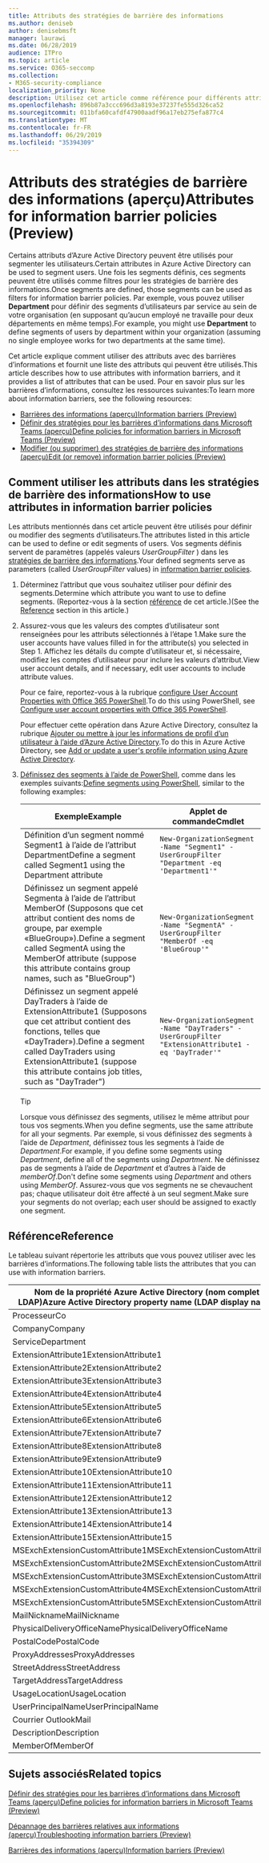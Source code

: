 ```yaml
---
title: Attributs des stratégies de barrière des informations
ms.author: deniseb
author: denisebmsft
manager: laurawi
ms.date: 06/28/2019
audience: ITPro
ms.topic: article
ms.service: O365-seccomp
ms.collection:
- M365-security-compliance
localization_priority: None
description: Utilisez cet article comme référence pour différents attributs que vous pouvez utiliser dans les stratégies de barrière des informations.
ms.openlocfilehash: 896b87a3ccc696d3a8193e37237fe555d326ca52
ms.sourcegitcommit: 011bfa60cafdf47900aadf96a17eb275efa877c4
ms.translationtype: MT
ms.contentlocale: fr-FR
ms.lasthandoff: 06/29/2019
ms.locfileid: "35394309"
---
```

# <a name="attributes-for-information-barrier-policies-preview"></a><span data-ttu-id="10934-103">Attributs des stratégies de barrière des informations (aperçu)</span><span class="sxs-lookup"><span data-stu-id="10934-103">Attributes for information barrier policies (Preview)</span></span>

<span data-ttu-id="10934-104">Certains attributs d’Azure Active Directory peuvent être utilisés pour segmenter les utilisateurs.</span><span class="sxs-lookup"><span data-stu-id="10934-104">Certain attributes in Azure Active Directory can be used to segment users.</span></span> <span data-ttu-id="10934-105">Une fois les segments définis, ces segments peuvent être utilisés comme filtres pour les stratégies de barrière des informations.</span><span class="sxs-lookup"><span data-stu-id="10934-105">Once segments are defined, those segments can be used as filters for information barrier policies.</span></span> <span data-ttu-id="10934-106">Par exemple, vous pouvez utiliser **Department** pour définir des segments d’utilisateurs par service au sein de votre organisation (en supposant qu’aucun employé ne travaille pour deux départements en même temps).</span><span class="sxs-lookup"><span data-stu-id="10934-106">For example, you might use **Department** to define segments of users by department within your organization (assuming no single employee works for two departments at the same time).</span></span> 

<span data-ttu-id="10934-107">Cet article explique comment utiliser des attributs avec des barrières d’informations et fournit une liste des attributs qui peuvent être utilisés.</span><span class="sxs-lookup"><span data-stu-id="10934-107">This article describes how to use attributes with information barriers, and it provides a list of attributes that can be used.</span></span> <span data-ttu-id="10934-108">Pour en savoir plus sur les barrières d’informations, consultez les ressources suivantes:</span><span class="sxs-lookup"><span data-stu-id="10934-108">To learn more about information barriers, see the following resources:</span></span>
- [<span data-ttu-id="10934-109">Barrières des informations (aperçu)</span><span class="sxs-lookup"><span data-stu-id="10934-109">Information barriers (Preview)</span></span>](information-barriers.md)
- [<span data-ttu-id="10934-110">Définir des stratégies pour les barrières d’informations dans Microsoft Teams (aperçu)</span><span class="sxs-lookup"><span data-stu-id="10934-110">Define policies for information barriers in Microsoft Teams (Preview)</span></span>](information-barriers-policies.md)
- [<span data-ttu-id="10934-111">Modifier (ou supprimer) des stratégies de barrière des informations (aperçu)</span><span class="sxs-lookup"><span data-stu-id="10934-111">Edit (or remove) information barrier policies (Preview)</span></span>](information-barriers-edit-segments-policies.md.md)

## <a name="how-to-use-attributes-in-information-barrier-policies"></a><span data-ttu-id="10934-112">Comment utiliser les attributs dans les stratégies de barrière des informations</span><span class="sxs-lookup"><span data-stu-id="10934-112">How to use attributes in information barrier policies</span></span>

<span data-ttu-id="10934-113">Les attributs mentionnés dans cet article peuvent être utilisés pour définir ou modifier des segments d’utilisateurs.</span><span class="sxs-lookup"><span data-stu-id="10934-113">The attributes listed in this article can be used to define or edit segments of users.</span></span> <span data-ttu-id="10934-114">Vos segments définis servent de paramètres (appelés valeurs *UserGroupFilter* ) dans les [stratégies de barrière des informations](information-barriers-policies.md).</span><span class="sxs-lookup"><span data-stu-id="10934-114">Your defined segments serve as parameters (called *UserGroupFilter* values) in [information barrier policies](information-barriers-policies.md).</span></span>

1. <span data-ttu-id="10934-115">Déterminez l’attribut que vous souhaitez utiliser pour définir des segments.</span><span class="sxs-lookup"><span data-stu-id="10934-115">Determine which attribute you want to use to define segments.</span></span> <span data-ttu-id="10934-116">(Reportez-vous à la section [référence](#reference) de cet article.)</span><span class="sxs-lookup"><span data-stu-id="10934-116">(See the [Reference](#reference) section in this article.)</span></span>

2. <span data-ttu-id="10934-117">Assurez-vous que les valeurs des comptes d’utilisateur sont renseignées pour les attributs sélectionnés à l’étape 1.</span><span class="sxs-lookup"><span data-stu-id="10934-117">Make sure the user accounts have values filled in for the attribute(s) you selected in Step 1.</span></span> <span data-ttu-id="10934-118">Affichez les détails du compte d’utilisateur et, si nécessaire, modifiez les comptes d’utilisateur pour inclure les valeurs d’attribut.</span><span class="sxs-lookup"><span data-stu-id="10934-118">View user account details, and if necessary, edit user accounts to include attribute values.</span></span> 

    <span data-ttu-id="10934-119">Pour ce faire, reportez-vous à la rubrique [configure User Account Properties with Office 365 PowerShell](https://docs.microsoft.com/office365/enterprise/powershell/configure-user-account-properties-with-office-365-powershell).</span><span class="sxs-lookup"><span data-stu-id="10934-119">To do this using PowerShell, see [Configure user account properties with Office 365 PowerShell](https://docs.microsoft.com/office365/enterprise/powershell/configure-user-account-properties-with-office-365-powershell).</span></span>

    <span data-ttu-id="10934-120">Pour effectuer cette opération dans Azure Active Directory, consultez la rubrique [Ajouter ou mettre à jour les informations de profil d’un utilisateur à l’aide d’Azure Active Directory](https://docs.microsoft.com/azure/active-directory/fundamentals/active-directory-users-profile-azure-portal).</span><span class="sxs-lookup"><span data-stu-id="10934-120">To do this in Azure Active Directory, see [Add or update a user's profile information using Azure Active Directory](https://docs.microsoft.com/azure/active-directory/fundamentals/active-directory-users-profile-azure-portal).</span></span>

3. <span data-ttu-id="10934-121">[Définissez des segments à l’aide de PowerShell](information-barriers-policies.md#define-segments-using-powershell), comme dans les exemples suivants:</span><span class="sxs-lookup"><span data-stu-id="10934-121">[Define segments using PowerShell](information-barriers-policies.md#define-segments-using-powershell), similar to the following examples:</span></span>

    |<span data-ttu-id="10934-122">Exemple</span><span class="sxs-lookup"><span data-stu-id="10934-122">Example</span></span>  |<span data-ttu-id="10934-123">Applet de commande</span><span class="sxs-lookup"><span data-stu-id="10934-123">Cmdlet</span></span>  |
    |---------|---------|
    |<span data-ttu-id="10934-124">Définition d’un segment nommé Segment1 à l’aide de l’attribut Department</span><span class="sxs-lookup"><span data-stu-id="10934-124">Define a segment called Segment1 using the Department attribute</span></span>     | `New-OrganizationSegment -Name "Segment1" -UserGroupFilter "Department -eq 'Department1'"`        |
    |<span data-ttu-id="10934-125">Définissez un segment appelé Segmenta à l’aide de l’attribut MemberOf (Supposons que cet attribut contient des noms de groupe, par exemple «BlueGroup»).</span><span class="sxs-lookup"><span data-stu-id="10934-125">Define a segment called SegmentA using the MemberOf attribute (suppose this attribute contains group names, such as "BlueGroup")</span></span>     | `New-OrganizationSegment -Name "SegmentA" -UserGroupFilter "MemberOf -eq 'BlueGroup'"`        |
    |<span data-ttu-id="10934-126">Définissez un segment appelé DayTraders à l’aide de ExtensionAttribute1 (Supposons que cet attribut contient des fonctions, telles que «DayTrader»).</span><span class="sxs-lookup"><span data-stu-id="10934-126">Define a segment called DayTraders using ExtensionAttribute1 (suppose this attribute contains job titles, such as "DayTrader")</span></span>|`New-OrganizationSegment -Name "DayTraders" -UserGroupFilter "ExtensionAttribute1 -eq 'DayTrader'"` |

    > [!TIP]
    > <span data-ttu-id="10934-127">Lorsque vous définissez des segments, utilisez le même attribut pour tous vos segments.</span><span class="sxs-lookup"><span data-stu-id="10934-127">When you define segments, use the same attribute for all your segments.</span></span> <span data-ttu-id="10934-128">Par exemple, si vous définissez des segments à l’aide de *Department*, définissez tous les segments à l’aide de *Department*.</span><span class="sxs-lookup"><span data-stu-id="10934-128">For example, if you define some segments using *Department*, define all of the segments using *Department*.</span></span> <span data-ttu-id="10934-129">Ne définissez pas de segments à l’aide de *Department* et d’autres à l’aide de *memberOf*.</span><span class="sxs-lookup"><span data-stu-id="10934-129">Don't define some segments using *Department* and others using *MemberOf*.</span></span> <span data-ttu-id="10934-130">Assurez-vous que vos segments ne se chevauchent pas; chaque utilisateur doit être affecté à un seul segment.</span><span class="sxs-lookup"><span data-stu-id="10934-130">Make sure your segments do not overlap; each user should be assigned to exactly one segment.</span></span> 

## <a name="reference"></a><span data-ttu-id="10934-131">Référence</span><span class="sxs-lookup"><span data-stu-id="10934-131">Reference</span></span>

<span data-ttu-id="10934-132">Le tableau suivant répertorie les attributs que vous pouvez utiliser avec les barrières d’informations.</span><span class="sxs-lookup"><span data-stu-id="10934-132">The following table lists the attributes that you can use with information barriers.</span></span>

|<span data-ttu-id="10934-133">Nom de la propriété Azure Active Directory (nom complet LDAP)</span><span class="sxs-lookup"><span data-stu-id="10934-133">Azure Active Directory property name (LDAP display name)</span></span>  |<span data-ttu-id="10934-134">Nom de la propriété Exchange</span><span class="sxs-lookup"><span data-stu-id="10934-134">Exchange property name</span></span>  |
|---------|---------|
|<span data-ttu-id="10934-135">Processeur</span><span class="sxs-lookup"><span data-stu-id="10934-135">Co</span></span>       | <span data-ttu-id="10934-136">Processeur</span><span class="sxs-lookup"><span data-stu-id="10934-136">Co</span></span>        |
|<span data-ttu-id="10934-137">Company</span><span class="sxs-lookup"><span data-stu-id="10934-137">Company</span></span>     |<span data-ttu-id="10934-138">Company</span><span class="sxs-lookup"><span data-stu-id="10934-138">Company</span></span>         |
|<span data-ttu-id="10934-139">Service</span><span class="sxs-lookup"><span data-stu-id="10934-139">Department</span></span>     |<span data-ttu-id="10934-140">Service</span><span class="sxs-lookup"><span data-stu-id="10934-140">Department</span></span>         |
|<span data-ttu-id="10934-141">ExtensionAttribute1</span><span class="sxs-lookup"><span data-stu-id="10934-141">ExtensionAttribute1</span></span> |<span data-ttu-id="10934-142">CustomAttribute1</span><span class="sxs-lookup"><span data-stu-id="10934-142">CustomAttribute1</span></span>  |
|<span data-ttu-id="10934-143">ExtensionAttribute2</span><span class="sxs-lookup"><span data-stu-id="10934-143">ExtensionAttribute2</span></span> |<span data-ttu-id="10934-144">CustomAttribute2</span><span class="sxs-lookup"><span data-stu-id="10934-144">CustomAttribute2</span></span>  |
|<span data-ttu-id="10934-145">ExtensionAttribute3</span><span class="sxs-lookup"><span data-stu-id="10934-145">ExtensionAttribute3</span></span> |<span data-ttu-id="10934-146">CustomAttribute3</span><span class="sxs-lookup"><span data-stu-id="10934-146">CustomAttribute3</span></span>  |
|<span data-ttu-id="10934-147">ExtensionAttribute4</span><span class="sxs-lookup"><span data-stu-id="10934-147">ExtensionAttribute4</span></span> |<span data-ttu-id="10934-148">CustomAttribute4</span><span class="sxs-lookup"><span data-stu-id="10934-148">CustomAttribute4</span></span>  |
|<span data-ttu-id="10934-149">ExtensionAttribute5</span><span class="sxs-lookup"><span data-stu-id="10934-149">ExtensionAttribute5</span></span> |<span data-ttu-id="10934-150">CustomAttribute5</span><span class="sxs-lookup"><span data-stu-id="10934-150">CustomAttribute5</span></span>  |
|<span data-ttu-id="10934-151">ExtensionAttribute6</span><span class="sxs-lookup"><span data-stu-id="10934-151">ExtensionAttribute6</span></span> |<span data-ttu-id="10934-152">CustomAttribute6</span><span class="sxs-lookup"><span data-stu-id="10934-152">CustomAttribute6</span></span>  |
|<span data-ttu-id="10934-153">ExtensionAttribute7</span><span class="sxs-lookup"><span data-stu-id="10934-153">ExtensionAttribute7</span></span> |<span data-ttu-id="10934-154">CustomAttribute7</span><span class="sxs-lookup"><span data-stu-id="10934-154">CustomAttribute7</span></span>  |
|<span data-ttu-id="10934-155">ExtensionAttribute8</span><span class="sxs-lookup"><span data-stu-id="10934-155">ExtensionAttribute8</span></span> |<span data-ttu-id="10934-156">CustomAttribute8</span><span class="sxs-lookup"><span data-stu-id="10934-156">CustomAttribute8</span></span>  |
|<span data-ttu-id="10934-157">ExtensionAttribute9</span><span class="sxs-lookup"><span data-stu-id="10934-157">ExtensionAttribute9</span></span> |<span data-ttu-id="10934-158">CustomAttribute9</span><span class="sxs-lookup"><span data-stu-id="10934-158">CustomAttribute9</span></span>  |
|<span data-ttu-id="10934-159">ExtensionAttribute10</span><span class="sxs-lookup"><span data-stu-id="10934-159">ExtensionAttribute10</span></span> |<span data-ttu-id="10934-160">CustomAttribute10</span><span class="sxs-lookup"><span data-stu-id="10934-160">CustomAttribute10</span></span>  |
|<span data-ttu-id="10934-161">ExtensionAttribute11</span><span class="sxs-lookup"><span data-stu-id="10934-161">ExtensionAttribute11</span></span> |<span data-ttu-id="10934-162">CustomAttribute11</span><span class="sxs-lookup"><span data-stu-id="10934-162">CustomAttribute11</span></span>  |
|<span data-ttu-id="10934-163">ExtensionAttribute12</span><span class="sxs-lookup"><span data-stu-id="10934-163">ExtensionAttribute12</span></span> |<span data-ttu-id="10934-164">CustomAttribute12</span><span class="sxs-lookup"><span data-stu-id="10934-164">CustomAttribute12</span></span>  |
|<span data-ttu-id="10934-165">ExtensionAttribute13</span><span class="sxs-lookup"><span data-stu-id="10934-165">ExtensionAttribute13</span></span> |<span data-ttu-id="10934-166">CustomAttribute13</span><span class="sxs-lookup"><span data-stu-id="10934-166">CustomAttribute13</span></span>  |
|<span data-ttu-id="10934-167">ExtensionAttribute14</span><span class="sxs-lookup"><span data-stu-id="10934-167">ExtensionAttribute14</span></span> |<span data-ttu-id="10934-168">CustomAttribute14</span><span class="sxs-lookup"><span data-stu-id="10934-168">CustomAttribute14</span></span>  |
|<span data-ttu-id="10934-169">ExtensionAttribute15</span><span class="sxs-lookup"><span data-stu-id="10934-169">ExtensionAttribute15</span></span> |<span data-ttu-id="10934-170">CustomAttribute15</span><span class="sxs-lookup"><span data-stu-id="10934-170">CustomAttribute15</span></span>  |
|<span data-ttu-id="10934-171">MSExchExtensionCustomAttribute1</span><span class="sxs-lookup"><span data-stu-id="10934-171">MSExchExtensionCustomAttribute1</span></span> |<span data-ttu-id="10934-172">ExtensionCustomAttribute1</span><span class="sxs-lookup"><span data-stu-id="10934-172">ExtensionCustomAttribute1</span></span> |
|<span data-ttu-id="10934-173">MSExchExtensionCustomAttribute2</span><span class="sxs-lookup"><span data-stu-id="10934-173">MSExchExtensionCustomAttribute2</span></span> |<span data-ttu-id="10934-174">ExtensionCustomAttribute2</span><span class="sxs-lookup"><span data-stu-id="10934-174">ExtensionCustomAttribute2</span></span> |
|<span data-ttu-id="10934-175">MSExchExtensionCustomAttribute3</span><span class="sxs-lookup"><span data-stu-id="10934-175">MSExchExtensionCustomAttribute3</span></span> |<span data-ttu-id="10934-176">ExtensionCustomAttribute3</span><span class="sxs-lookup"><span data-stu-id="10934-176">ExtensionCustomAttribute3</span></span> |
|<span data-ttu-id="10934-177">MSExchExtensionCustomAttribute4</span><span class="sxs-lookup"><span data-stu-id="10934-177">MSExchExtensionCustomAttribute4</span></span> |<span data-ttu-id="10934-178">ExtensionCustomAttribute4</span><span class="sxs-lookup"><span data-stu-id="10934-178">ExtensionCustomAttribute4</span></span> |
|<span data-ttu-id="10934-179">MSExchExtensionCustomAttribute5</span><span class="sxs-lookup"><span data-stu-id="10934-179">MSExchExtensionCustomAttribute5</span></span> |<span data-ttu-id="10934-180">ExtensionCustomAttribute5</span><span class="sxs-lookup"><span data-stu-id="10934-180">ExtensionCustomAttribute5</span></span> |
|<span data-ttu-id="10934-181">MailNickname</span><span class="sxs-lookup"><span data-stu-id="10934-181">MailNickname</span></span> |<span data-ttu-id="10934-182">Alias</span><span class="sxs-lookup"><span data-stu-id="10934-182">Alias</span></span> |
|<span data-ttu-id="10934-183">PhysicalDeliveryOfficeName</span><span class="sxs-lookup"><span data-stu-id="10934-183">PhysicalDeliveryOfficeName</span></span> |<span data-ttu-id="10934-184">Office</span><span class="sxs-lookup"><span data-stu-id="10934-184">Office</span></span> |
|<span data-ttu-id="10934-185">PostalCode</span><span class="sxs-lookup"><span data-stu-id="10934-185">PostalCode</span></span> |<span data-ttu-id="10934-186">PostalCode</span><span class="sxs-lookup"><span data-stu-id="10934-186">PostalCode</span></span> |
|<span data-ttu-id="10934-187">ProxyAddresses</span><span class="sxs-lookup"><span data-stu-id="10934-187">ProxyAddresses</span></span> |<span data-ttu-id="10934-188">EmailAddresses</span><span class="sxs-lookup"><span data-stu-id="10934-188">EmailAddresses</span></span> |
|<span data-ttu-id="10934-189">StreetAddress</span><span class="sxs-lookup"><span data-stu-id="10934-189">StreetAddress</span></span> |<span data-ttu-id="10934-190">StreetAddress</span><span class="sxs-lookup"><span data-stu-id="10934-190">StreetAddress</span></span> |
|<span data-ttu-id="10934-191">TargetAddress</span><span class="sxs-lookup"><span data-stu-id="10934-191">TargetAddress</span></span> |<span data-ttu-id="10934-192">ExternalEmailAddress</span><span class="sxs-lookup"><span data-stu-id="10934-192">ExternalEmailAddress</span></span> |
|<span data-ttu-id="10934-193">UsageLocation</span><span class="sxs-lookup"><span data-stu-id="10934-193">UsageLocation</span></span> |<span data-ttu-id="10934-194">UsageLocation</span><span class="sxs-lookup"><span data-stu-id="10934-194">UsageLocation</span></span> |
|<span data-ttu-id="10934-195">UserPrincipalName</span><span class="sxs-lookup"><span data-stu-id="10934-195">UserPrincipalName</span></span>  |<span data-ttu-id="10934-196">UserPrincipalName</span><span class="sxs-lookup"><span data-stu-id="10934-196">UserPrincipalName</span></span>  |
|<span data-ttu-id="10934-197">Courrier Outlook</span><span class="sxs-lookup"><span data-stu-id="10934-197">Mail</span></span>   |<span data-ttu-id="10934-198">WindowsEmailAddress</span><span class="sxs-lookup"><span data-stu-id="10934-198">WindowsEmailAddress</span></span>    |
|<span data-ttu-id="10934-199">Description</span><span class="sxs-lookup"><span data-stu-id="10934-199">Description</span></span>    |<span data-ttu-id="10934-200">Description</span><span class="sxs-lookup"><span data-stu-id="10934-200">Description</span></span>    |
|<span data-ttu-id="10934-201">MemberOf</span><span class="sxs-lookup"><span data-stu-id="10934-201">MemberOf</span></span>   |<span data-ttu-id="10934-202">MemberOfGroup</span><span class="sxs-lookup"><span data-stu-id="10934-202">MemberOfGroup</span></span>  |

## <a name="related-topics"></a><span data-ttu-id="10934-203">Sujets associés</span><span class="sxs-lookup"><span data-stu-id="10934-203">Related topics</span></span>

[<span data-ttu-id="10934-204">Définir des stratégies pour les barrières d’informations dans Microsoft Teams (aperçu)</span><span class="sxs-lookup"><span data-stu-id="10934-204">Define policies for information barriers in Microsoft Teams (Preview)</span></span>](information-barriers-policies.md)

[<span data-ttu-id="10934-205">Dépannage des barrières relatives aux informations (aperçu)</span><span class="sxs-lookup"><span data-stu-id="10934-205">Troubleshooting information barriers (Preview)</span></span>](information-barriers-troubleshooting.md)

[<span data-ttu-id="10934-206">Barrières des informations (aperçu)</span><span class="sxs-lookup"><span data-stu-id="10934-206">Information barriers (Preview)</span></span>](information-barriers.md)



